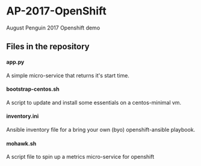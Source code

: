 # AP-2017-OpenShift
August Penguin 2017 Openshift demo

## Files in the repository

#### app.py
A simple micro-service that returns it's start time.

#### bootstrap-centos.sh
A script to update and install some essentials on a centos-minimal vm.

#### inventory.ini
Ansible inventory file for a bring your own (byo) openshift-ansible playbook.

#### mohawk.sh
A script file to spin up a metrics micro-service for openshift
